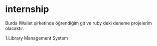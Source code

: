 # internship



Burda IWallet şirketinde öğrendiğim git ve ruby deki deneme projelerim olacaktır.

1.Library Management System












